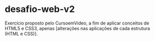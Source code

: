 # desafio-web-v2
Exercício proposto pelo CursoemVideo, a fim de aplicar conceitos de HTML5 e CSS3, apenas [alterações nas aplicações de cada estrutura (HTML e CSS)]. 
